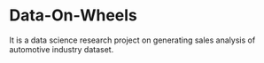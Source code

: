 # Data-On-Wheels
It is a data science research project on generating sales analysis of automotive industry dataset.
